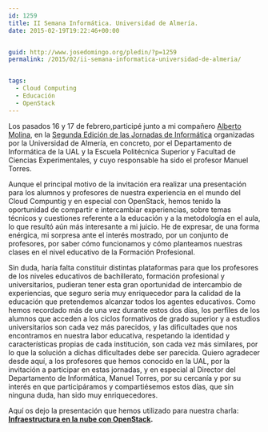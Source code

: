 ```yaml
---
id: 1259
title: II Semana Informática. Universidad de Almería.
date: 2015-02-19T19:22:46+00:00


guid: http://www.josedomingo.org/pledin/?p=1259
permalink: /2015/02/ii-semana-informatica-universidad-de-almeria/


tags:
  - Cloud Computing
  - Educación
  - OpenStack
---
```

Los pasados 16 y 17 de febrero,participé junto a mi compañero [Alberto Molina,](https://twitter.com/alberto_molina) en la [Segunda Edición de las Jornadas de Informática](http://cms.ual.es/UAL/universidad/departamentos/informatica/pagina/JORNADASINFORMATICA) organizadas por la Universidad de Almería, en concreto, por el Departamento de Informática de la UAL y la Escuela Politécnica Superior y Facultad de Ciencias Experimentales, y cuyo responsable ha sido el profesor Manuel Torres.

Aunque el principal motivo de la invitación era realizar una presentación para los alumnos y profesores de nuestra experiencia en el mundo del Cloud Compuntig y en especial con OpenStack, hemos tenido la oportunidad de compartir e intercambiar experiencias, sobre temas técnicos y cuestiones referente a la educación y a la metodología en el aula, lo que resultó aún más interesante a mi juicio. He de expresar, de una forma enérgica, mi sorpresa ante el interés mostrado, por un conjunto de profesores, por saber cómo funcionamos y cómo planteamos nuestras clases en el nivel educativo de la Formación Profesional.

Sin duda, haría falta constituir distintas plataformas para que los profesores de los niveles educativos de bachillerato, formación profesional y universitarios, pudieran tener esta gran oportunidad de intercambio de experiencias, que seguro sería muy enriquecedor para la calidad de la educación que pretendemos alcanzar todos los agentes educativos. Como hemos recordado más de una vez durante estos dos días, los perfiles de los alumnos que acceden a los ciclos formativos de grado superior y a estudios universitarios son cada vez más parecidos, y las dificultades que nos encontramos en nuestra labor educativa, respetando la identidad y características propias de cada institución, son cada vez más similares, por lo que la solución a dichas dificultades debe ser parecida. Quiero agradecer desde aquí, a los profesores que hemos conocido en la UAL, por la invitación a participar en estas jornadas, y en especial al Director del Departamento de Informática, Manuel Torres, por su cercanía y por su interés en que participáramos y compartiésemos estos días, que sin ninguna duda, han sido muy enriquecedores.

Aquí os dejo la presentación que hemos utilizado para nuestra charla: **[Infraestructura en la nube con OpenStack](http://iesgn.github.io/presentacion-ual/#/).**

<center>
</center>

<!-- AddThis Advanced Settings generic via filter on the_content -->

<!-- AddThis Share Buttons generic via filter on the_content -->